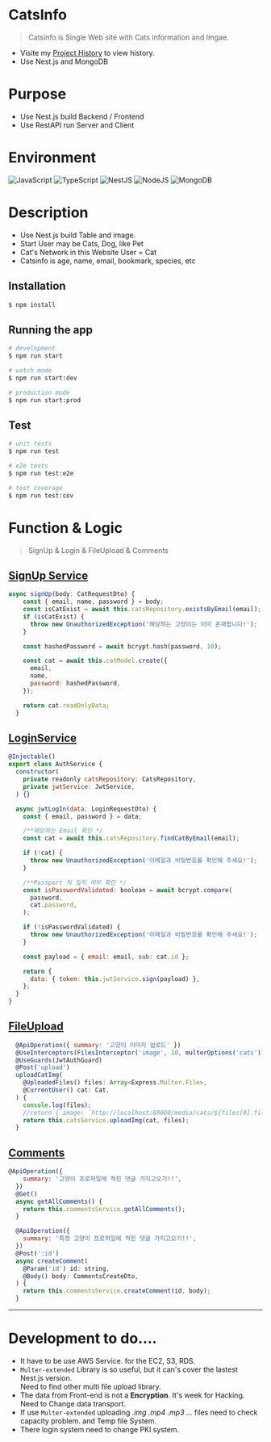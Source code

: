 # CatsInfo
> Catsinfo is Single Web site with Cats information and Imgae.
- Visite my [Project History](https://stronghu95.notion.site/9ddcfbbd49e7463788d638a8f500da7e) to view history.
- Use Nest.js and MongoDB

# Purpose
- Use Nest.js build Backend / Frontend
- Use RestAPI run Server and Client

# Environment
![JavaScript](https://img.shields.io/badge/javascript-%23323330.svg?style=for-the-badge&logo=javascript&logoColor=%23F7DF1E)
![TypeScript](https://img.shields.io/badge/typescript-%23007ACC.svg?style=for-the-badge&logo=typescript&logoColor=white)
![NestJS](https://img.shields.io/badge/nestjs-%23E0234E.svg?style=for-the-badge&logo=nestjs&logoColor=white)
![NodeJS](https://img.shields.io/badge/node.js-6DA55F?style=for-the-badge&logo=node.js&logoColor=white)
![MongoDB](https://img.shields.io/badge/MongoDB-%234ea94b.svg?style=for-the-badge&logo=mongodb&logoColor=white)

# Description
- Use Nest.js build Table and image.
- Start User may be Cats, Dog, like Pet
- Cat's Network in this Website User = Cat
- Catsinfo is age, name, email, bookmark, species, etc

## Installation

```bash
$ npm install
```

## Running the app

```bash
# development
$ npm run start

# watch mode
$ npm run start:dev

# production mode
$ npm run start:prod
```

## Test

```bash
# unit tests
$ npm run test

# e2e tests
$ npm run test:e2e

# test coverage
$ npm run test:cov
```
# Function & Logic
>SignUp &  Login & FileUpload & Comments
## [SignUp Service](https://github.com/ViGilanteAF/Catsinfo/blob/main/src/cats/services/cats.service.ts)
~~~javascript
async signUp(body: CatRequestDto) {
    const { email, name, password } = body;
    const isCatExist = await this.catsRepository.existsByEmail(email);
    if (isCatExist) {
      throw new UnauthorizedException('해당하는 고양이는 이미 존재합니다!');
    }

    const hashedPassword = await bcrypt.hash(password, 10);

    const cat = await this.catModel.create({
      email,
      name,
      password: hashedPassword,
    });

    return cat.readOnlyData;
  }
~~~

## [LoginService](https://github.com/ViGilanteAF/Catsinfo/blob/main/src/auth/auth.service.ts)
~~~javascript
@Injectable()
export class AuthService {
  constructor(
    private readonly catsRepository: CatsRepository,
    private jwtService: JwtService,
  ) {}

  async jwtLogIn(data: LoginRequestDto) {
    const { email, password } = data;

    /**해당하는 Email 확인 */
    const cat = await this.catsRepository.findCatByEmail(email);

    if (!cat) {
      throw new UnauthorizedException('이메일과 비밀번호를 확인해 주세요!');
    }

    /**Passport 의 일치 여부 확인 */
    const isPasswordValidated: boolean = await bcrypt.compare(
      password,
      cat.password,
    );

    if (!isPasswordValidated) {
      throw new UnauthorizedException('이메일과 비밀번호를 확인해 주세요!');
    }

    const payload = { email: email, sub: cat.id };

    return {
      data: { token: this.jwtService.sign(payload) },
    };
  }
}
~~~
## [FileUpload](https://github.com/ViGilanteAF/Catsinfo/blob/main/src/cats/controller/cats.controller.ts)
~~~javascript
  @ApiOperation({ summary: '고양이 이미지 업로드' })
  @UseInterceptors(FilesInterceptor('image', 10, multerOptions('cats')))
  @UseGuards(JwtAuthGuard)
  @Post('upload')
  uploadCatImg(
    @UploadedFiles() files: Array<Express.Multer.File>,
    @CurrentUser() cat: Cat,
  ) {
    console.log(files);
    //return { image: `http://localhost:80000/media/cats/${files[0].filename}` };
    return this.catsService.uploadImg(cat, files);
  }
~~~
## [Comments](https://github.com/ViGilanteAF/Catsinfo/blob/main/src/cats/controller/cats.controller.ts)
~~~javascript
@ApiOperation({
    summary: '고양이 프로파일에 적힌 댓글 가지고오기!!',
  })
  @Get()
  async getAllComments() {
    return this.commentsService.getAllComments();
  }

  @ApiOperation({
    summary: '특정 고양이 프로파일에 적힌 댓글 가지고오기!!',
  })
  @Post(':id')
  async createComment(
    @Param('id') id: string,
    @Body() body: CommentsCreateDto,
  ) {
    return this.commentsService.createComment(id, body);
  }
~~~
---

# Development to do....
* It have to be use AWS Service. for the EC2, S3, RDS.
* ```Multer-extended``` Library is so useful, but it can's cover the lastest Nest.js version. <br> Need to find other multi file upload library.
* The data from Front-end is not a **Encryption**. It's week for Hacking. Need to Change data transport.
* If use ```Multer-extended``` uploading *.img .mp4 .mp3 ...* files need to check capacity problem. and Temp file System.
* There login system need to change PKI system.
